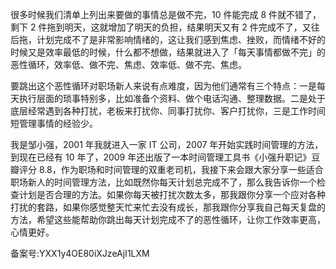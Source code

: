 很多时候我们清单上列出来要做的事情总是做不完，10 件能完成 8 件就不错了，剩下 2 件拖到明天，这就增加了明天的负担，结果明天又有 2 件完成不了，又往后拖，计划完成不了是非常影响情绪的，这让我们感到焦虑、挫败，而情绪不好的时候又是效率最低的时候，什么都不想做，结果就进入了「每天事情都做不完」的恶性循环，效率低、做不完、焦虑、效率低、做不完、焦虑。

要跳出这个恶性循环对职场新人来说有点难度，因为他们通常有三个特点：一是每天执行层面的琐事特别多，比如准备个资料、做个电话沟通、整理数据。二是处于底层经常遇到各种打扰，老板来打扰你、同事打扰你、客户打扰你，三是工作时间短管理事情的经验少。

我是邹小强，2001 年我就进入一家 IT 公司，2007 年开始实践时间管理的方法，到现在已经有 10 年了，2009 年还出版了一本时间管理工具书《小强升职记》豆瓣评分 8.8，作为职场和时间管理的双重老司机，我接下来会跟大家分享一些适合职场新人的时间管理方法，比如既然你每天计划总完成不了，那么我告诉你一个检查计划是否合理的方法。如果你每天被打扰次数太多，那我跟你分享一个应对各种打扰的套路，如果你感觉整天忙来忙去没有成长，那我跟你分享我自己每天复盘的方法，希望这些能帮助你跳出每天计划完成不了的恶性循环，让你工作效率更高，心情更好。

备案号:YXX1y4OE80iXJzeAjI1LXM
